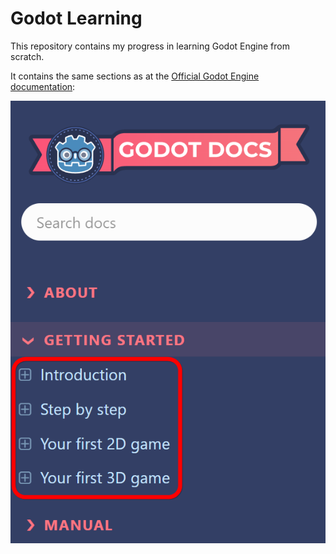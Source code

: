 # Godot Learning

This repository contains my progress in learning Godot Engine from scratch.

It contains the same sections as at the [Official Godot Engine documentation](https://docs.godotengine.org/en/stable/getting_started/introduction/index.html):

![alt text](docs/README_image.png)
